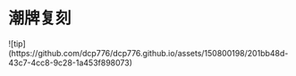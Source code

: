 <h1>潮牌复刻</h1>
![tip](https://github.com/dcp776/dcp776.github.io/assets/150800198/201bb48d-43c7-4cc8-9c28-1a453f898073)

